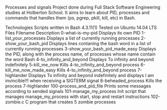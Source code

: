 Processes and signals Project done during Full Stack Software Engineering studies at Holberton School. It aims to learn about PID, processes and commands that handles them (ps, pgrep, pkill, kill, etc) in Bash.

Technologies Scripts written in Bash 4.3.11(1) Tested on Ubuntu 14.04 LTS Files Filename Description 0-what-is-my-pid Displays its own PID 1-list_your_processes Displays a list of currently running processes 2-show_your_bash_pid Displays lines contaning the bash word in a list of currently running processes 3-show_your_bash_pid_made_easy Displays the PID, along with the process name, of processes whose name contain the word Bash 4-to_infinity_and_beyond Displays To infinity and beyond indefinitely 5-kill_me_now Kills 4-to_infinity_and_beyond process 6-kill_me_now_made_easy Kills 4-to_infinity_and_beyond process 7-highlander Displays To infinity and beyond indefinitely and displays I am invincible!!! when receiving a SIGTERM signal 8-beheaded_process Kills the process 7-highlander 100-process_and_pid_file Prints some messages according to sended signals 101-manage_my_process Init script that manages manage_my_process with start, stop and restart instructions 102-zombie.c C program that creates 5 zombie processes
